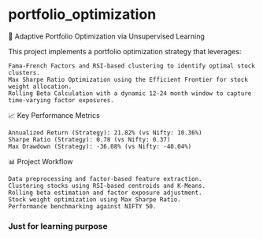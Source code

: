 # portfolio_optimization

🚀 Adaptive Portfolio Optimization via Unsupervised Learning

This project implements a portfolio optimization strategy that leverages:

    Fama-French Factors and RSI-based clustering to identify optimal stock clusters.
    Max Sharpe Ratio Optimization using the Efficient Frontier for stock weight allocation.
    Rolling Beta Calculation with a dynamic 12-24 month window to capture time-varying factor exposures.

📈 Key Performance Metrics

    Annualized Return (Strategy): 21.82% (vs Nifty: 10.36%)
    Sharpe Ratio (Strategy): 0.78 (vs Nifty: 0.37)
    Max Drawdown (Strategy): -36.08% (vs Nifty: -40.04%)

📊 Project Workflow

    Data preprocessing and factor-based feature extraction.
    Clustering stocks using RSI-based centroids and K-Means.
    Rolling beta estimation and factor exposure adjustment.
    Stock weight optimization using Max Sharpe Ratio.
    Performance benchmarking against NIFTY 50.
    
### Just for learning purpose
